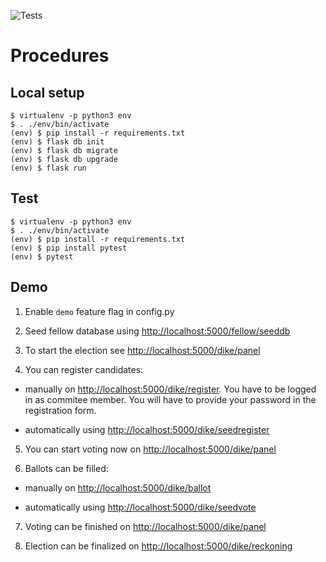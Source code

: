 ![Tests](https://github.com/KMSUJ/lada/workflows/Tests/badge.svg)

# Procedures

## Local setup

```
$ virtualenv -p python3 env
$ . ./env/bin/activate
(env) $ pip install -r requirements.txt
(env) $ flask db init
(env) $ flask db migrate
(env) $ flask db upgrade
(env) $ flask run
```

## Test

```
$ virtualenv -p python3 env
$ . ./env/bin/activate
(env) $ pip install -r requirements.txt
(env) $ pip install pytest
(env) $ pytest
```

## Demo

1. Enable `demo` feature flag in config.py

2. Seed fellow database using [http://localhost:5000/fellow/seeddb](http://localhost:5000/fellow/seeddb)

3. To start the election see [http://localhost:5000/dike/panel](http://localhost:5000/dike/panel)

4. You can register candidates:

  - manually on [http://localhost:5000/dike/register](http://localhost:5000/dike/register). You have to be logged in as commitee member. You will have to provide your password in the registration form.

  - automatically using [http://localhost:5000/dike/seedregister](http://localhost:5000/dike/seedregister)

5. You can start voting now on [http://localhost:5000/dike/panel](http://localhost:5000/dike/panel)

6. Ballots can be filled:

  - manually on [http://localhost:5000/dike/ballot](http://localhost:5000/dike/ballot)

  - automatically using [http://localhost:5000/dike/seedvote](http://localhost:5000/dike/seedvote)

7. Voting can be finished on [http://localhost:5000/dike/panel](http://localhost:5000/dike/panel)

8. Election can be finalized on [http://localhost:5000/dike/reckoning](http://localhost:5000/dike/reckoning)
